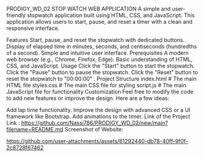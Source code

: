 PRODIGY_WD_02
STOP WATCH WEB APPLICATION
A simple and user-friendly stopwatch application built using HTML, CSS, and JavaScript. This application allows users to start, pause, and reset a timer with a clean and responsive interface.

Features
Start, pause, and reset the stopwatch with dedicated buttons.
Display of elapsed time in minutes, seconds, and centiseconds (hundredths of a second).
Simple and intuitive user interface.
Prerequisites
A modern web browser (e.g., Chrome, Firefox, Edge).
Basic understanding of HTML, CSS, and JavaScript.
Usage
Click the "Start" button to start the stopwatch.
Click the "Pause" button to pause the stopwatch.
Click the "Reset" button to reset the stopwatch to "00:00:00" .
Project Structure
index.html # The main HTML file
styles.css # The main CSS file for styling
script.js # The main JavaScript file for functionality
Customization
Feel free to modify the code to add new features or improve the design. Here are a few ideas:

Add lap time functionality.
Improve the design with advanced CSS or a UI framework like Bootstrap.
Add animations to the timer.
Link of the Project
Link : https://github.com/Nassi786/PRODIGY_WD_02/new/main?filename=README.md
Screenshot of Website:

https://github.com/user-attachments/assets/61292440-db78-40ff-9f0f-2c8728f67462



